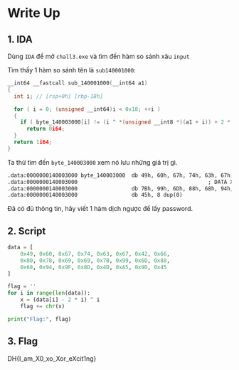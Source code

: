 # Write Up

## 1. **IDA**

Dùng `IDA` để mở `chall3.exe` và tìm đến hàm so sánh xâu `input`

Tìm thấy 1 hàm so sánh tên là `sub140001000`:

```cpp
__int64 __fastcall sub_140001000(__int64 a1)
{
  int i; // [rsp+0h] [rbp-18h]

  for ( i = 0; (unsigned __int64)i < 0x18; ++i )
  {
    if ( byte_140003000[i] != (i ^ *(unsigned __int8 *)(a1 + i)) + 2 * i )
      return 0i64;
  }
  return 1i64;
}
```

Ta thử tìm đến `byte_140003000` xem nó lưu những giá trị gì.

```txt
.data:0000000140003000 byte_140003000  db 49h, 60h, 67h, 74h, 63h, 67h, 42h, 66h, 80h, 78h, 2 dup(69h)
.data:0000000140003000                                         ; DATA XREF: sub_140001000+28↑o
.data:0000000140003000                 db 7Bh, 99h, 6Dh, 88h, 68h, 94h, 9Fh, 8Dh, 4Dh, 0A5h, 9Dh
.data:0000000140003000                 db 45h, 8 dup(0)
```

Đã có đủ thông tin, hãy viết 1 hàm dịch ngược để lấy password.

## 2. **Script**

```python
data = [
    0x49, 0x60, 0x67, 0x74, 0x63, 0x67, 0x42, 0x66,
    0x80, 0x78, 0x69, 0x69, 0x7B, 0x99, 0x6D, 0x88,
    0x68, 0x94, 0x9F, 0x8D, 0x4D, 0xA5, 0x9D, 0x45
]

flag = ''
for i in range(len(data)):
    x = (data[i] - 2 * i) ^ i
    flag += chr(x)

print("Flag:", flag)
```

## 3. **Flag**


DH{I_am_X0_xo_Xor_eXcit1ng}
